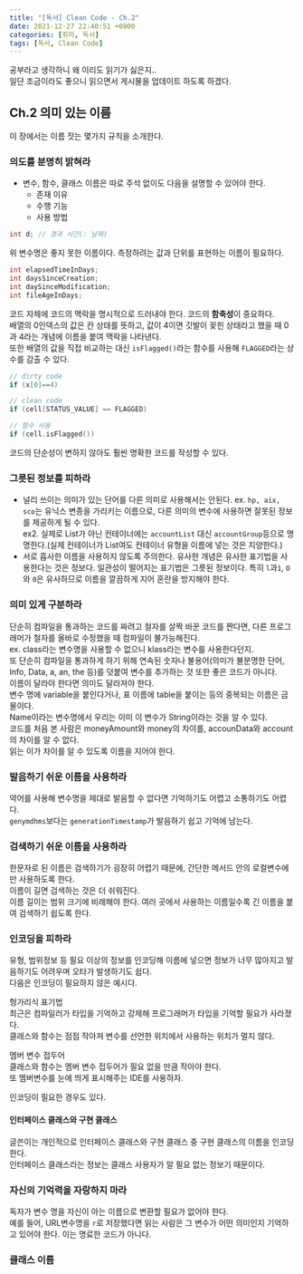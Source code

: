 ```yaml
---
title: "[독서] Clean Code - Ch.2"
date: 2021-12-27 22:40:51 +0900
categories: [취미, 독서]
tags: [독서, Clean Code]
---
```


공부라고 생각하니 왜 이리도 읽기가 싫은지..   
일단 조금이라도 좋으니 읽으면서 게시물을 업데이트 하도록 하겠다.   

## Ch.2 의미 있는 이름
이 장에서는 이름 짓는 몇가지 규칙을 소개한다.   

### 의도를 분명히 밝혀라
- 변수, 함수, 클래스 이름은 따로 주석 없이도 다음을 설명할 수 있어야 한다.
  - 존재 이유
  - 수행 기능
  - 사용 방법

```c++
int d; // 경과 시간(: 날짜)
```
위 변수명은 좋지 못한 이름이다. 측정하려는 값과 단위를 표현하는 이름이 필요하다.   

```c++
int elapsedTimeInDays;
int daysSinceCreation;
int daySinceModification;
int fileAgeInDays;
```

코드 자체에 코드의 맥락을 명시적으로 드러내야 한다. 코드의 <b>함축성</b>이 중요하다.   
배열의 0인덱스의 값은 칸 상태를 뜻하고, 값이 4이면 깃발이 꽂힌 상태라고 했을 때 0과 4라는 개념에 이름을 붙여 맥락을 나타낸다.   
또한 배열의 값을 직접 비교하는 대신 `isFlagged()`라는 함수를 사용해 `FLAGGED`라는 상수를 감출 수 있다.   
```c++
// dirty code
if (x[0]==4)

// clean code
if (cell[STATUS_VALUE] == FLAGGED)

// 함수 사용
if (cell.isFlagged())
```
코드의 단순성이 변하지 않아도 훨씬 명확한 코드를 작성할 수 있다.

### 그릇된 정보를 피하라
- 널리 쓰이는 의미가 있는 단어를 다른 의미로 사용해서는 안된다.
  ex. `hp, aix, sco`는 유닉스 변종을 가리키는 이름으로, 다른 의미의 변수에 사용하면 잘못된 정보를 제공하게 될 수 있다.   
  ex2. 실제로 List가 아닌 컨테이너에는 `accountList` 대신 `accountGroup`등으로 명명한다.(실제 컨테이너가 List여도 컨테이너 유형을 이름에 넣는 것은 지양한다.)
- 서로 흡사한 이름을 사용하지 않도록 주의한다.
  유사한 개념은 유사한 표기법을 사용한다는 것은 정보다. 일관성이 떨어지는 표기법은 그릇된 정보이다.
  특히 `l`과`1`, `O`와 `0`은 유사하므로 이름을 깔끔하게 지어 혼란을 방지해야 한다.

### 의미 있게 구분하라
단순히 컴파일을 통과하는 코드를 짜려고 철자를 살짝 바꾼 코드를 짠다면, 다른 프로그래머가 철자를 올바로 수정했을 때 컴파일이 불가능해진다.   
ex. class라는 변수명을 사용할 수 없으니 klass라는 변수를 사용한다던지.   
또 단순히 컴파일을 통과하게 하기 위해 연속된 숫자나 불용어(의미가 불분명한 단어, Info, Data, a, an, the 등)를 덧붙여 변수를 추가하는 것 또한 좋은 코드가 아니다.   
이름이 달라야 한다면 의미도 달라져야 한다.   
변수 명에 variable을 붙인다거나, 표 이름에 table을 붙이는 등의 중복되는 이름은 금물이다.   
Name이라는 변수명에서 우리는 이미 이 변수가 String이라는 것을 알 수 있다.   
코드를 처음 본 사람은 moneyAmount와 money의 차이를, accounData와 account의 차이를 알 수 없다.   
읽는 이가 차이를 알 수 있도록 이름을 지어야 한다.   

### 발음하기 쉬운 이름을 사용하라
약어를 사용해 변수명을 제대로 발음할 수 없다면 기억하기도 어렵고 소통하기도 어렵다.   
`genymdhms`보다는 `generationTimestamp`가 발음하기 쉽고 기억에 남는다.   

### 검색하기 쉬운 이름을 사용하라
한문자로 된 이름은 검색하기가 굉장히 어렵기 때문에, 간단한 메서드 안의 로컬변수에만 사용하도록 한다.   
이름이 길면 검색하는 것은 더 쉬워진다.   
이름 길이는 범위 크기에 비례해야 한다. 여러 곳에서 사용하는 이름일수록 긴 이름을 붙여 검색하기 쉽도록 한다.

### 인코딩을 피하라
유형, 범위정보 등 필요 이상의 정보를 인코딩해 이름에 넣으면 정보가 너무 많아지고 발음하기도 어려우며 오타가 발생하기도 쉽다.   
다음은 인코딩이 필요하지 않은 예시다.

헝가리식 표기법   
최근은 컴파일러가 타입을 기억하고 강제해 프로그래머가 타입을 기억할 필요가 사라졌다.   
클래스와 함수는 점점 작아져 변수를 선언한 위치에서 사용하는 위치가 멀지 않다.   

멤버 변수 접두어   
클래스와 함수는 멤버 변수 접두어가 필요 없을 만큼 작아야 한다.   
또 멤버변수를 눈에 띄게 표시해주는 IDE를 사용하자.   

인코딩이 필요한 경우도 있다.   
#### 인터페이스 클래스와 구현 클래스
글쓴이는 개인적으로 인터페이스 클래스와 구현 클래스 중 구현 클래스의 이름을 인코딩한다.   
인터페이스 클래스라는 정보는 클래스 사용자가 알 필요 없는 정보기 때문이다.   

### 자신의 기억력을 자랑하지 마라
독자가 변수 명을 자신이 아는 이름으로 변환할 필요가 없어야 한다.   
예를 들어, URL변수명을 `r`로 저장했다면 읽는 사람은 그 변수가 어떤 의미인지 기억하고 있어야 한다. 이는 명료한 코드가 아니다.   

### 클래스 이름
